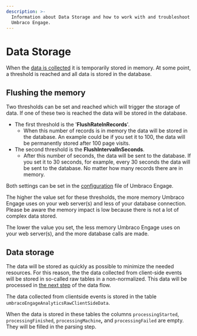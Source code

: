 ```yaml
---
description: >-
  Information about Data Storage and how to work with and troubleshoot it in
  Umbraco Engage.
---
```


# Data Storage

When the [data is collected](data-collection.md) it is temporarily stored in memory. At some point, a threshold is reached and all data is stored in the database.

## Flushing the memory

Two thresholds can be set and reached which will trigger the storage of data. If one of these two is reached the data will be stored in the database.

* The first threshold is the '**FlushRateInRecords**'.
  * When this number of records is in memory the data will be stored in the database. An example could be if you set it to 100, the data will be permanently stored after 100 page visits.
* The second threshold is the **FlushIntervalInSeconds**.
  * After this number of seconds, the data will be sent to the database. If you set it to 30 seconds, for example, every 30 seconds the data will be sent to the database. No matter how many records there are in memory.

Both settings can be set in the [configuration](../../settings/configuration.md) file of Umbraco Engage.

The higher the value set for these thresholds, the more memory Umbraco Engage uses on your web server(s) and less of your database connection. Please be aware the memory impact is low because there is not a lot of complex data stored.

The lower the value you set, the less memory Umbraco Engage uses on your web server(s), and the more database calls are made.

## Data storage

The data will be stored as quickly as possible to minimize the needed resources. For this reason, the the data collected from client-side events will be stored in so-called raw tables in a non-normalized. This data will be processed in [the next step](data-parsing.md) of the data flow.

The data collected from clientside events is stored in the table `umbracoEngageAnalyticsRawClientSideData`.

When the data is stored in these tables the columns `processingStarted`, `processingFinished`, `processingMachine`**,** and `processingFailed` are empty. They will be filled in the parsing step.
